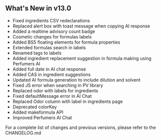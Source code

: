 What's New in v13.0
--------------------------

- Fixed ingredients CSV redeclarations
- Replaced alert box with toast message when copying AI response
- Added a realtime advisory count badge
- Cosmetic changes for formulas labels
- Added BS5 floating elements for formula properties
- Extended formulas search in labels
- Renamed tags to labels
- Added ingredient replacement suggestion in formula making using Perfumers AI
- Added full date in AI chat response
- Added CAS in ingredient suggestions
- Updated AI formula generation to include dilution and solvent
- Fixed JS error when searching in PV library
- Replaced odor with labels for ingredients
- Fixed defaultMessage error in AI Chat
- Replaced Odor column with label in ingredients page
- Deprecated colorKey
- Added makeformula API 
- Improved Perfumers AI Chat

For a complete list of changes and previous versions, please refer to the CHANGELOG.md